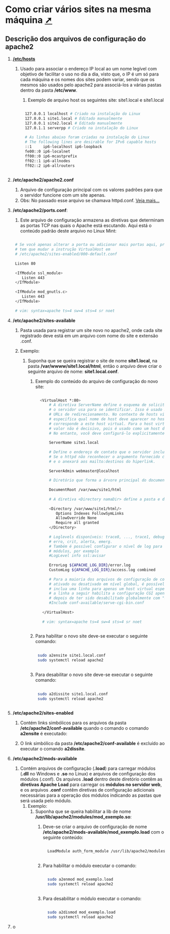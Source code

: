 # Como criar vários sites na mesma máquina  <a href="como_criar_varios_sites.html" target="_blank" title="Pressione aqui para expandir este documento em nova aba.">  ➚ </a>
## Descrição dos arquivos de configuração do apache2

1. [**/etc/hosts**](https://pt.wikipedia.org/wiki/Hosts_(arquivo))
   1. Usado para associar o endereço IP local ao um nome legível com objetivo de facilitar o uso no dia a dia, visto que, o IP é um só para cada máquina e os nomes dos sites podem variar, sendo que os mesmos são usados pelo apache2 para associá-los a várias pastas dentro da pasta **/etc/www**.
      1. Exemplo de arquivo host os seguintes site: site1.local e site1.local

      ```sh

        127.0.0.1 localhost # Criado na instalação do Linux
        127.0.0.1 site1.local # Editado manualmente
        127.0.0.1 site2.local # Editado manualmente 
        127.0.1.1 serverpp # Criado na instalação do Linux
     
        # As linhas abaixo foram criadas na instalação do Linux
        # The following lines are desirable for IPv6 capable hosts
        ::1     ip6-localhost ip6-loopback
        fe00::0 ip6-localnet
        ff00::0 ip6-mcastprefix
        ff02::1 ip6-allnodes
        ff02::2 ip6-allrouters
        
      ```

2. **/etc/apache2/apache2.conf**
   1. Arquivo de configuração principal com os valores padrões para que o servidor funcione com um site apenas.
   2. Obs: No passado esse arquivo se chamava httpd.conf. [Veja mais...](https://ubuntu.com/server/docs/web-servers-apache)

3. **/etc/apache2/ports.conf**:
   1. Este arquivo de configuração armazena as diretivas que determinam as portas TCP nas quais o Apache está escutando. Aqui está o conteúdo padrão deste arquivo no Linux Mint:

   ```sh

    # Se você apenas alterar a porta ou adicionar mais portas aqui, provavelmente também
    # tem que mudar a instrução VirtualHost em
    # /etc/apache2/sites-enabled/000-default.conf
    
    Listen 80
    
    <IfModule ssl_module>
       Listen 443
    </IfModule>
    
    <IfModule mod_gnutls.c>
       Listen 443
    </IfModule>
    
    # vim: syntax=apache ts=4 sw=4 sts=4 sr noet

   ```

4. **/etc/apache2/sites-available**
   1. Pasta usada para registrar um site novo no apache2, onde cada site registrado deve está em um arquivo com nome do site e extensão .conf.

   2. Exemplo:
      1. Suponha que se queira registrar o site de nome **site1.local**, na pasta **/var/wwww/site1.local/html**, então o arquivo deve criar o seguinte arquivo de nome: **site1.local.conf**.
         1. Exemplo do conteúdo do arquivo de configuração do novo site:

             ```sh
    
               <VirtualHost *:80>
                   # A diretiva ServerName define o esquema de solicitação, hostname e porta que
                   # o servidor usa para se identificar. Isso é usado ao criar
                   # URLs de redirecionamento. No contexto de hosts virtuais, o ServerName
                   # especifica qual nome de host deve aparecer no host da solicitação: cabeçalho para
                   # corresponde a este host virtual. Para o host virtual padrão (este arquivo) este
                   # valor não é decisivo, pois é usado como um host de último recurso independentemente.
                   # No entanto, você deve configurá-lo explicitamente para qualquer outro host virtual.
                   
                   ServerName site1.local
                   
                   # Define o endereço de contato que o servidor inclui em todas as mensagens de erro que retorna ao cliente. 
                   # Se o httpd não reconhecer o argumento fornecido como um URL, ele assumirá que é um endereço de e-mail 
                   # e o anexará aos mailto:destinos do hiperlink. 
                   
                   ServerAdmin webmaster@localhost
                   
                   # Diretório que forma a árvore principal do documento visível da web
                   
                   DocumentRoot /var/www/site1/html
                   
                   # A diretiva <Directory namaDir> define a pasta e diretivas que se aplicam apenas ao diretório e subdiretórios e seus conteúdos.
                   
                   <Directory /var/www/site1/html/>	
                      Options Indexes FollowSymLinks
                      AllowOverride None
                      Require all granted
                   </Directory>
                   
                   # Loglevels disponíveis: trace8, ..., trace1, debug, info, aviso, warning,
                   # erro, crit, alerta, emerg.
                   # Também é possível configurar o nível de log para determinados
                   # módulos, por exemplo
                   #LogLevel info ssl:avisar
                   
                   ErrorLog ${APACHE_LOG_DIR}/error.log
                   CustomLog ${APACHE_LOG_DIR}/access.log combined
                   
                   # Para a maioria dos arquivos de configuração de conf-available/, que são
                   # ativado ou desativado em nível global, é possível
                   # inclua uma linha para apenas um host virtual específico. Por exemplo o
                   # a linha a seguir habilita a configuração CGI apenas para este host
                   # depois de ter sido desabilitado globalmente com "a2disconf".
                   #Include conf-available/serve-cgi-bin.conf
                      
                </VirtualHost>
           
                # vim: syntax=apache ts=4 sw=4 sts=4 sr noet             
           
             ```

         2. Para habilitar o novo site deve-se executar o seguinte comando:

            ```sh
        
             sudo a2ensite site1.local.conf
             sudo systemctl reload apache2
 
            ```

         3. Para desabilitar o novo site deve-se executar o seguinte comando:

            ```sh
        
             sudo a2dissite site1.local.conf
             sudo systemctl reload apache2
 
            ```

5. **/etc/apache2/sites-enabled**
   1. Contém links simbólicos para os arquivos da pasta **/etc/apache2/conf-available** quando o comando o comando **a2ensite** é executado:  

   2. O link simbólico da pasta **/etc/apache2/conf-available** é excluído ao executar o comando **a2dissite**.

6. **/etc/apache2/mods-available**
   1. Contém arquivos de configuração (**.load**) para carregar módulos (**.dll** no Windows e **.so** no Linux) e arquivos de configuração dos módulos (.conf). Os arquivos **.load** dentro deste diretório contêm as **diretivas Apache Load** para carregar os **módulos no servidor web**, e os arquivos **.conf** contêm diretivas de configuração adicionais necessárias para a operação dos módulos indicando as pastas que será usada pelo módulo.
      1. Exemplo:
         1. Suponha que se queira habilitar a lib de nome **/usr/lib/apache2/modules/mod_exemplo.so**:
            1. Deve-se criar o arquivo de configuração de nome **/etc/apache2/mods-available/mod_exemplo.load** com o seguinte conteúdo:

                ```sh
                
                  LoadModule auth_form_module /usr/lib/apache2/modules/mod_exemplo.so
                            
                ```

            2. Para habilitar o módulo executar o comando:

                ```sh
                
                  sudo a2enmod mod_exemplo.load
                  sudo systemctl reload apache2
                            
                ```

            3. Para desabilitar o módulo executar o comando:

                ```sh
                
                  sudo a2dismod mod_exemplo.load
                  sudo systemctl reload apache2
          
                ```

7. o
